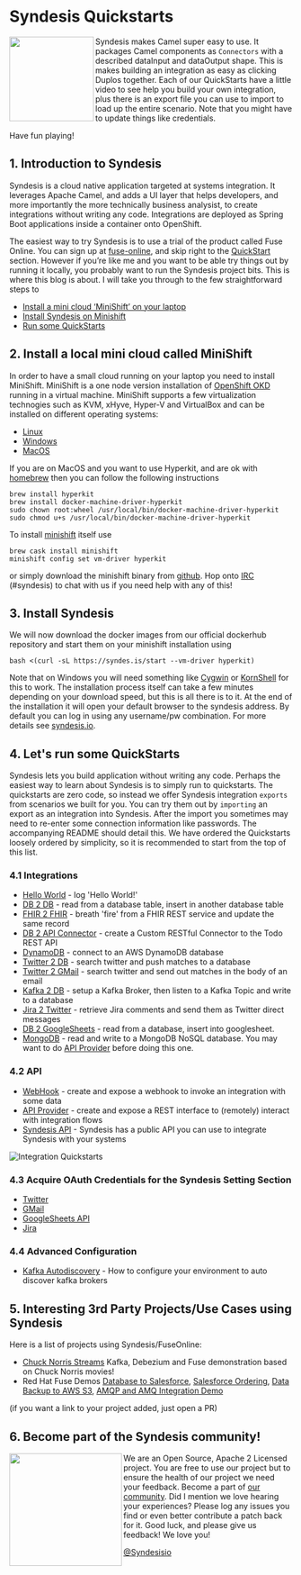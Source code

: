 # Syndesis Quickstarts

<img align="left" width="150" height="150" src="img//syndesis.png">Syndesis makes Camel super easy to use. It packages Camel components as `Connectors` with a described dataInput and dataOutput shape. This is makes building an integration as easy as clicking Duplos together. Each of our QuickStarts have a little video to see help you build your own integration, plus there is an export file you can use to import to load up the entire scenario. Note that you might have to update things like credentials. 

Have fun playing!

## 1. Introduction to Syndesis

Syndesis is a cloud native application targeted at systems integration. It leverages Apache Camel, and adds a UI layer that helps developers, and more importantly the more technically business analysist, to create integrations without writing any code. Integrations are deployed as Spring Boot applications inside a container onto OpenShift. 

The easiest way to try Syndesis is to use a trial of the product called Fuse Online. You can sign up at [fuse-online](https://www.redhat.com/en/technologies/jboss-middleware/fuse-online), and skip right to the [QuickStart](#lets-run-some-quickstarts) section.
However if you’re like me and you want to be able try things out by running it locally, you probably want to run the Syndesis project bits. This is where this blog is about. I will take you through to the few straightforward steps to
  * [Install a mini cloud ‘MiniShift’ on your laptop](README.md#2-install-a-local-mini-cloud-called-minishift)
  * [Install Syndesis on Minishift](README.md#3-install-syndesis)
  * [Run some QuickStarts](README.md#4-lets-run-some-quickstarts)

## 2. Install a local mini cloud called MiniShift
In order to have a small cloud running on your laptop you need to install MiniShift. MiniShift is a one node version installation of [OpenShift OKD](https://docs.okd.io/latest/welcome/index.html) running in a virtual machine. MiniShift supports a few virtualization technogies such as KVM, xHyve, Hyper-V and VirtualBox and can be installed on different operating systems:

  * [Linux](https://docs.okd.io/latest/minishift/getting-started/setting-up-virtualization-environment.html#for-linux)
  * [Windows](https://docs.okd.io/latest/minishift/getting-started/setting-up-virtualization-environment.html#for-windows)
  * [MacOS](https://docs.okd.io/latest/minishift/getting-started/setting-up-virtualization-environment.html#for-macos)

If you are on MacOS and you want to use Hyperkit, and are ok with [homebrew](https://brew.sh) then you can follow the following instructions
```
brew install hyperkit
brew install docker-machine-driver-hyperkit
sudo chown root:wheel /usr/local/bin/docker-machine-driver-hyperkit
sudo chmod u+s /usr/local/bin/docker-machine-driver-hyperkit
```
To install [minishift](https://www.okd.io/minishift/) itself use
```
brew cask install minishift
minishift config set vm-driver hyperkit
```
or simply download the minishift binary from [github](https://github.com/minishift/minishift/releases). Hop onto [IRC](https://webchat.freenode.net) (#syndesis) to chat with us if you need help with any of this!

## 3. Install Syndesis
We will now download the docker images from our official dockerhub repository and start them on your minishift installation using
```
bash <(curl -sL https://syndes.is/start --vm-driver hyperkit)
```
Note that on Windows you will need something like [Cygwin](https://www.cygwin.com) or [KornShell](http://www.kornshell.com) for this to work. The installation process itself can take a few minutes depending on your download speed, but this is all there is to it. At the end of the installation it will open your default browser to the syndesis address. By default you can log in using any username/pw combination. For more details see [syndesis.io](https://syndesis.io/quickstart/). 

## 4. Let's run some QuickStarts

Syndesis lets you build application without writing any code. Perhaps the easiest way to learn about Syndesis is to simply run to quickstarts. The quickstarts are zero code, so instead we offer Syndesis integration `exports` from scenarios we built for you. You can try them out by `importing` an export as an integration into Syndesis. After the import you sometimes may need to re-enter some connection information like passwords. The accompanying README should detail this. We have ordered the Quickstarts loosely ordered by simplicity, so it is recommended to start from the top of this list. 

### 4.1 Integrations
  * [Hello World](hello-world) - log 'Hello World!'
  * [DB 2 DB](db-2-db) - read from a database table, insert in another database table
  * [FHIR 2 FHIR](fhir) - breath 'fire' from a FHIR REST service and update the same record
  * [DB 2 API Connector](db-2-api-connector) - create a Custom RESTful Connector to the Todo REST API
  * [DynamoDB](aws-dynamodb) - connect to an AWS DynamoDB database
  * [Twitter 2 DB](twitter-2-db) - search twitter and push matches to a database
  * [Twitter 2 GMail](twitter-2-gmail) - search twitter and send out matches in the body of an email
  * [Kafka 2 DB](kafka-2-db) - setup a Kafka Broker, then listen to a Kafka Topic and write to a database
  * [Jira 2 Twitter](jira-2-twitter) - retrieve Jira comments and send them as Twitter direct messages
  * [DB 2 GoogleSheets](db-2-googlesheets) - read from a database, insert into googlesheet.
  * [MongoDB](mongodb) - read and write to a MongoDB NoSQL database. You may want to do [API Provider](api-provider) before doing this one.
  
  
### 4.2 API
  * [WebHook](webhook-2-db) - create and expose a webhook to invoke an integration with some data
  * [API Provider](api-provider) - create and expose a REST interface to (remotely) interact with integration flows
  * [Syndesis API](public-api) - Syndesis has a public API you can use to integrate Syndesis with your systems
  
  
  ![Integration Quickstarts](img/quickstarts.png)
  
### 4.3 Acquire OAuth Credentials for the Syndesis Setting Section
  * [Twitter](twitter-2-db/TwitterCredentials.md)
  * [GMail](twitter-2-gmail/GmailCredentials.md)
  * [GoogleSheets API](db-2-googlesheets/GoogleSheetsCredentials.md)
  * [Jira](jira-2-twitter/JiraConnection.md)
  
### 4.4 Advanced Configuration
  * [Kafka Autodiscovery](kafka-autodiscovery) - How to configure your environment to auto discover kafka brokers
  
  
## 5. Interesting 3rd Party Projects/Use Cases using Syndesis

Here is a list of projects using Syndesis/FuseOnline:

  * [Chuck Norris Streams](https://github.com/lbroudoux/chuck-norris-streams) Kafka, Debezium and Fuse demonstration based on Chuck Norris movies!
  * Red Hat Fuse Demos [Database to Salesforce](https://www.redhat.com/en/about/videos/fuse-online-demo), [Salesforce Ordering](https://www.redhat.com/en/about/videos/salesforce-ordering), [Data Backup to AWS S3](https://youtu.be/YXaV5pDWhy8), [AMQP and AMQ Integration Demo](https://youtu.be/5Aw92Mprumg)
  
  
(if you want a link to your project added, just open a PR)


## 6. Become part of the Syndesis community!
<img align="left" width="200" height="200" src="img//hey-girl-read-the-quick-start-guide-and-call-me-back-k.jpg">

We are an Open Source, Apache 2 Licensed project. You are free to use our project but to ensure the health of our project we need your feedback. Become a part of [our community](https://syndesis.io/community/). Did I mention we love hearing your experiences? Please log any issues you find or even better contribute a patch back for it. Good luck, and please give us feedback! We love you!

[@Syndesisio](https://twitter.com/syndesisio)
